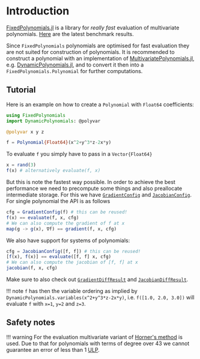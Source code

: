 # Introduction

[FixedPolynomials.jl](https://github.com/saschatimme/FixedPolynomials.jl) is a library for
*really fast* evaluation of multivariate polynomials.
[Here](https://github.com/saschatimme/FixedPolynomials.jl/pull/3) are the latest benchmark results.

Since `FixedPolynomials` polynomials are optimised for fast evaluation they are not suited
for construction of polynomials.
It is recommended to construct a polynomial with an implementation of
[MultivariatePolynomials.jl](https://github.com/blegat/MultivariatePolynomials.jl), e.g.
[DynamicPolynomials.jl](https://github.com/blegat/DynamicPolynomials.jl), and to
convert it then into a `FixedPolynomials.Polynomial` for further computations.

## Tutorial
Here is an example on how to create a `Polynomial` with `Float64` coefficients:
```julia
using FixedPolynomials
import DynamicPolynomials: @polyvar

@polyvar x y z

f = Polynomial{Float64}(x^2+y^3*z-2x*y)
```
To evaluate `f` you simply have to pass in a `Vector{Float64}`
```julia
x = rand(3)
f(x) # alternatively evaluate(f, x)
```

But this is note the fastest way possible. In order to achieve the best performance we need to precompute some things and also preallocate
intermediate storage. For this we have [`GradientConfig`](@ref) and [`JacobianConfig`](@ref).
For single polynomial the API is as follows
```julia
cfg = GradientConfig(f) # this can be reused!
f(x) == evaluate(f, x, cfg)
# We can also compute the gradient of f at x
map(g -> g(x), ∇f) == gradient(f, x, cfg)
```

We also have support for systems of polynomials:
```julia
cfg = JacobianConfig([f, f]) # this can be reused!
[f(x), f(x)] == evaluate([f, f] x, cfg)
# We can also compute the jacobian of [f, f] at x
jacobian(f, x, cfg)
```

Make sure to also check out [`GradientDiffResult`](@ref) and [`JacobianDiffResult`](@ref).


!!! note
    `f` has then the variable ordering as implied by `DynamicPolynomials.variables(x^2+y^3*z-2x*y)`, i.e.
    `f([1.0, 2.0, 3.0])` will evaluate `f` with `x=1`, `y=2` and `z=3`.


## Safety notes

!!! warning
    For the evaluation multivariate variant of [Horner's method](https://en.wikipedia.org/wiki/Horner%27s_method)
    is used. Due to that for polynomials with terms of degree over 43 we cannot guarantee
    an error of less than 1 [ULP](https://en.wikipedia.org/wiki/Unit_in_the_last_place).
